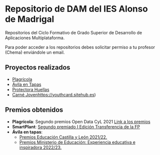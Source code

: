 # Repositorio de DAM del IES Alonso de Madrigal

Repositorios del Ciclo Formativo de Grado Superior de Desarrollo de Aplicaciones Multiplataforma.

Para poder acceder a los repositorios debes solicitar permiso a tu profesor (Chema) enviándole un email.

## Proyectos realizados

- [Plagrícola](https://plagricola.sitehub.es)
- [Ávila en Tapas](https://avilaentapas.sitehub.es)
- [Protectora Huellas](https://protectorahuellas.sitehub.es)
- [Carné Joven]()https://youthcard.sitehub.es)

## Premios obtenidos
- **Plagrícola**: Segundo premios Open Data CyL 2021 [Link a los premios](https://datosabiertos.jcyl.es/web/es/concurso-datos-abiertos/premiados-v-concurso.html)
- **SmartPlant**: [Segundo premiado I Edición Transferencia de la FP](https://fpempresa.net/noticias/smartplant-propone-un-cambio-en-el-sistema-agroalimentario/)
- **Ávila en tapas**:
  - [Premios Educación Castilla y León 2021/22.](https://comunicacion.jcyl.es/web/jcyl/Comunicacion/es/Plantilla100Detalle/1284877983892/NotaPrensa/1285228858153/Comunicacion)
  - [Premios Ministerio de Educación: Experiencia educativa e inspiradora 2022/23.](https://www.educacionyfp.gob.es/servicios-al-ciudadano/catalogo/general/28/2895236/ficha/2895236-2022.html)

